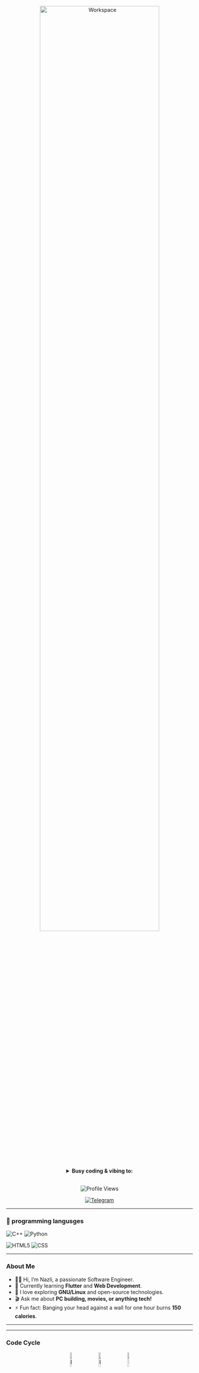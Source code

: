<div align="center" width="50">


<img src="https://user-images.githubusercontent.com/74038190/225813708-98b745f2-7d22-48cf-9150-083f1b00d6c9.gif" alt="Workspace" width="80%" /><br> 

<details>
  <summary><strong>Busy coding & vibing to:</strong></summary>
  <br>
  [![Spotify](https://spotify-readme.sp-xd.vercel.app/api/spotify)](https://open.spotify.com/user/somnathpaul)
</details>

<br>

![Profile Views](https://komarev.com/ghpvc/?username=YourGitHubUsername&style=flat&color=orange&label=PROFILE+VIEWS)

[![Telegram](https://img.shields.io/badge/Nazli-grey?style=flat&logo=telegram)](https://t.me/yourtelegramhandle)

</div>

<hr>

### 🚀 programming langusges




![C++](https://img.shields.io/badge/C%2B%2B-00599C?style=flat&logo=c%2B%2B&logoColor=white)
![Python](https://img.shields.io/badge/Python-FFD43B?style=flat&logo=python&logoColor=darkgreen)

![HTML5](https://img.shields.io/badge/HTML5-E34F26?style=flat&logo=html5&logoColor=white)
![CSS](https://img.shields.io/badge/CSS-1572B6?style=flat&logo=css&logoColor=white)



---

### About Me

- 👩‍💻 Hi, I’m Nazli, a passionate Software Engineer.
- 🌱 Currently learning **Flutter** and **Web Development**.
- 🐧 I love exploring **GNU/Linux** and open-source technologies.
- 🎬 Ask me about **PC building, movies, or anything tech!**
- ⚡ Fun fact: Banging your head against a wall for one hour burns **150 calories**.

---

<div align="center">

</div>

---

### Code Cycle

<div align="center">
  <img src="https://raw.githubusercontent.com/Tarikul-Islam-Anik/Animated-Fluent-Emojis/master/Emojis/Smilies/Face%20with%20Spiral%20Eyes.png" width="10%" alt="Broken system!" />
  &nbsp;&nbsp;&nbsp;&nbsp;&nbsp;
  <img src="https://raw.githubusercontent.com/Tarikul-Islam-Anik/Animated-Fluent-Emojis/master/Emojis/Smilies/Relieved%20Face.png" width="10%" alt="It's working!" />
  &nbsp;&nbsp;&nbsp;&nbsp;&nbsp;
  <img src="https://raw.githubusercontent.com/Tarikul-Islam-Anik/Animated-Fluent-Emojis/master/Emojis/Smilies/Astonished%20Face.png" width="10%" alt="It's working but you don't know how!" />
</div>
